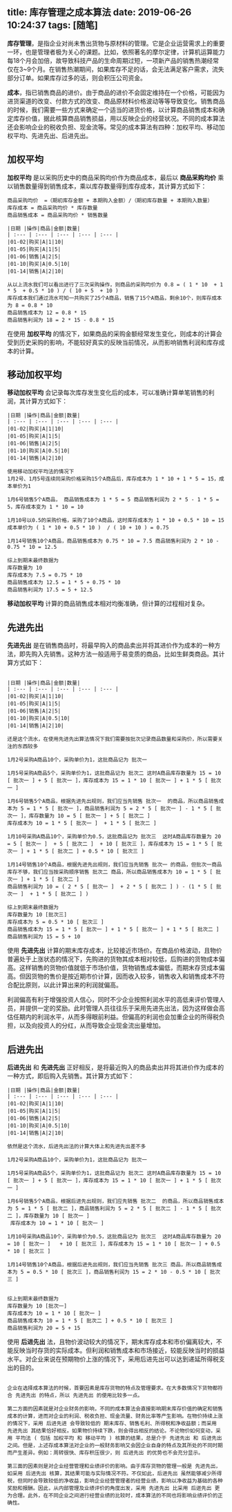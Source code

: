 title: 库存管理之成本算法
date: 2019-06-26 10:24:37
tags: [随笔]
---

**库存管理**，是指企业对尚未售出货物与原材料的管理。它是企业运营需求上的重要一环，也是管理者极为关心的课题。比如，依照著名的摩尔定律，计算机运算能力每18个月会加倍，故导致科技产品的生命周期过短，一项新产品的销售热潮经常仅在3~9个月。在销售热潮期间，如果库存不足的话，会无法满足客户需求，流失部分订单。如果库存过多的话，则会积压公司资金。

**成本**，指已销售商品的进价。由于商品的进价不会固定维持在一个价格，可能因为进货渠道的改变、付款方式的改变、商品原材料价格波动等等导致变化。销售商品的时候，我们需要一些方式来确定一个适当的进货价格，以计算商品销售成本和确定库存价值，据此核算商品销售损益，用以反映企业的经营状况。不同的成本算法还会影响企业的税收负担、现金流等。常见的成本算法有四种：加权平均、移动加权平均、先进先出、后进先出。

## 加权平均
**加权平均** 是以采购历史中的商品采购均价作为商品成本，最后以 **商品采购均价** 乘以销售数量得到销售成本，乘以库存数量得到库存成本，其计算方式如下：

```
商品采购均价  =（期初库存金额 + 本期购入金额）/（期初库存数量 + 本期购入数量）
库存成本 = 商品采购均价 * 库存数量
商品销售成本 = 商品采购均价 * 销售数量

|日期 |操作|商品|金额|数量|
| :--- | :--- | :--- | :--- | :--- |
|01-02|购买|A|1|10|
|01-05|购买|A|1|5|
|01-06|销售|A|2|5|
|01-10|购买|A|0.5|10|
|01-14|销售|A|2|10|

从以上流水我们可以看出进行了三次采购操作，则商品的采购均价为 0.8 = ( 1 * 10  + 1 * 5  + 0.5 * 10 ) / ( 10 + 5  + 10 ) 
库存成本我们通过流水可知一共购买了25个A商品，销售了15个A商品，剩余10个，则库存成本为 8 = 0.8 * 10
商品销售成本为 12 = 0.8 * 15 
商品销售利润为 18 = 2 * 15 - 0.8 * 15
```
在使用 **加权平均** 的情况下，如果商品的采购金额经常发生变化，则成本的计算会受到历史采购的影响，不能较好真实的反映当前情况，从而影响销售利润和库存成本的计算。

## 移动加权平均
**移动加权平均** 会记录每次库存发生变化后的成本，可以准确计算单笔销售的利润，其计算方式如下：

```
|日期 |操作|商品|金额|数量|
| :--- | :--- | :--- | :--- | :--- |
|01-02|购买|A|1|10|
|01-05|购买|A|1|5|
|01-06|销售|A|2|5|
|01-10|购买|A|0.5|10|
|01-14|销售|A|2|10|

使用移动加权平均法的情况下
1月2号、1月5号连续同采购价格采购15个A商品后，库存成本为 1 * 10 + 1 * 5 = 15，成本单价为1

1月6号销售5个A商品， 商品销售成本为 1 * 5 = 5 商品销售利润为 2 * 5 - 1 * 5 = 5，库存成本变为 1 * 10 = 10

1月10号以0.5的采购价格，采购了10个A商品，这时库存成本为 1 * 10 + 0.5 * 10 = 15 成本单价为 ( 1 * 10 + 0.5 * 10 )  / ( 10 + 10 ) = 0.75

1月14号销售10个A商品，商品销售成本为 0.75 * 10 = 7.5 商品销售利润为 2 * 10 - 0.75 * 10 = 12.5

综上到期末最终数据为
库存数量为 10 
库存成本为 7.5 = 0.75 * 10
商品销售成本为 12.5 = 1 * 5 + 0.75 * 10
商品销售利润为 17.5 = 5 + 12.5

 ```
 
**移动加权平均** 计算的商品销售成本相对均衡准确，但计算的过程相对复杂。

## 先进先出
**先进先出** 是在销售商品时，将最早购入的商品卖出并将其进价作为成本的一种方法，即先购入先销售。这种方法一般适用于易变质的商品，比如生鲜类商品。其计算方式如下：

```

|日期 |操作|商品|金额|数量|
| :--- | :--- | :--- | :--- | :--- |
|01-02|购买|A|1|10|
|01-05|购买|A|1|5|
|01-06|销售|A|2|5|
|01-10|购买|A|0.5|10|
|01-14|销售|A|2|10|

还是这个流水，在使用先进先出算法情况下我们需要按批次记录商品数量和采购价，所以需要关注的东西较多

1月2号采购A商品10个，采购单价为1，这批商品记为 批次一

1月5号采购A商品5个，采购单价为1，这批商品记为 批次二 这时A商品库存数量为 15 = 10 [ 批次一 ] + 5 [ 批次一 ]，库存成本为 15 = 1 * 10 [ 批次一 ] + 1 * 5 [ 批次一 ]

1月6号销售5个A商品，根据先进先出规则，我们应当先销售 批次一  的商品，所以商品销售成本为 5 = 1 * 5 [ 批次一 ]，商品销售利润为 5 = 2 * 5 [ 批次一 ] - 1 * 5 [ 批次一 ]，库存数量为 10 = 5 [ 批次一 ] + 5 [ 批次二 ] 
库存成本为 10 = 1 * 5 [ 批次一 ]  + 1 * 5 [ 批次二 ] 
 
1月10号采购A商品10个，采购单价为0.5，这批商品记为 批次三  这时A商品库存数量为 20 = 5 [ 批次一 ]  + 5 [ 批次二 ]  + 10 [ 批次三 ]，库存成本为 15 = 1 * 5 [ 批次一 ] + 1 * 5 [ 批次二 ] + 0.5 * 10 [ 批次三 ]

1月14号销售10个A商品，根据先进先出规则，我们应当先销售 批次一 的商品，但批次一商品库存不够，我们应当按采购顺序销售 批次二 商品，所以商品销售成本为 10 = 1 * 5 [ 批次一 ] + 1 * 5 [ 批次二 ]
商品销售利润为 10 = ( 2 * 5 [ 批次一 ]  + 2 * 5 [ 批次二 ] ) - (1 * 5 [ 批次一 ]  + 1 * 5 [ 批次二 ] )
 
综上到期末最终数据为
库存数量为 10 [批次三]  
库存成本为 5 = 0.5 * 10 [ 批次三 ] 
商品销售成本为 15 = 1 * 5 [ 批次一 ] + 1 * 5 [ 批次一 ] + 1 * 5 [ 批次二 ]
商品销售利润为 15 = 5 + 10

```

使用 **先进先出** 计算的期末库存成本，比较接近市场价。在商品价格波动，且物价普遍处于上涨状态的情况下，先购进的货物其成本相对较低，后购进的货物成本偏高。这样销售的货物价值就低于市场价值，货物销售成本偏低，而期末存货成本偏高。但因货物的售价是按近期市价计算，因而收入较多，销售收入和销售成本不符合配比原则，以此计算出来的利润就偏高。

利润偏高有利于增强投资人信心，同时不少企业按照利润水平的高低来评价管理人员，并提供一定的奖励。此时管理人员往往乐于采用先进先出法，因为这样做会高估任期内的利润水平，从而多得眼前利益。但偏高的利润也会加重企业的所得税负担，以及向投资人的分红，从而导致企业现金流出量增加。

## 后进先出

**后进先出** 和 **先进先出** 正好相反，是将最近购入的商品卖出并将其进价作为成本的一种方式，即后购入先销售。其计算方式如下：

```
|日期 |操作|商品|金额|数量|
| :--- | :--- | :--- | :--- | :--- |
|01-02|购买|A|1|10|
|01-05|购买|A|1|5|
|01-06|销售|A|2|5|
|01-10|购买|A|0.5|10|
|01-14|销售|A|2|10|

依然是这个流水，后进先出法的计算大体上和先进先出差不多

1月2号采购A商品10个，采购单价为1，这批商品记为 批次一

1月5号采购A商品5个，采购单价为1，这批商品记为 批次二 这时A商品库存数量为 15 = 10 [ 批次一 ] + 5 [ 批次一 ]，库存成本为 15 = 1 * 10 [ 批次一 ] + 1 * 5 [ 批次一 ] 

1月6号销售5个A商品，根据后进先出规则，我们应先销售 批次二  的商品，所以商品销售成本为 5 = 1 * 5 [ 批次二 ]，商品销售利润为 5 = 2 * 5 [ 批次二 ] - 1 * 5 [ 批次二 ]，库存数量为 10 [ 批次一 ] 
 库存成本为 10 = 1 * 10 [ 批次一 ] 
 
1月10号采购A商品10个，采购单价为0.5，这批商品记为 批次三  这时A商品库存数量为 20 = 10 [ 批次一 ]   + 10 [ 批次三 ]，库存成本为 15 = 1 * 10 [ 批次一 ] + 0.5 * 10 [ 批次三 ]

1月14号销售10个A商品，根据后进先出规则，我们应当先销售 批次三 商品，所以商品销售成本为 5 = 0.5 * 10 [ 批次三 ]，商品销售利润为 15 = 2 * 10 - 0.5 * 10 [ 批次三 ]
 
 
综上到期末最终数据为
库存数量为 10 [批次一]  
库存成本为 10 = 1 * 10 [ 批次一 ] 
商品销售成本为 10 = 1 * 5 [ 批次二 ] + 0.5 * 10 [ 批次三 ] 
商品销售利润为 20 = 5 + 15

```

使用 **后进先出** 法，且物价波动较大的情况下，期末库存成本和市价偏离较大，不能反映当时存货的实际成本。但利润和销售成本和市场接近，较能反映当时的损益水平。对企业来说在预期物价上涨的情况下，采用后进先出可以达到递延所得税支出的目的。

```

企业在选择成本算法的时候，首要因素是库存货物的特点及管理要求。在大多数情况下货物都符合 先进先出 的特点，所以 先进先出 的使用比较多一点。
 
第二方面的因素就是对企业财务的影响，不同的成本算法会直接影响期末库存价值的确定和销售成本的计算，进而对企业的利润、税收负担、现金流量、财务比率等产生影响。在物价持续上涨的情况下，采用 后进先进 会导致较低的 期末库存、销售毛利、所得税和净收益额；而采用 先进先出 其结果恰好相反。如果物价持续下跌，则会得出相反的结论。不论物价如何变动，采用 平均法 ( 包括 加权平均 和 移动平均 ) 核算的结果，总是介于 先进先出 和 后进先出 之间。但是，上述存成本算法对企业的一般财务影响又会因企业自身的特点及其所处的不同时期而产生差异。例如：周转很快、库存积压很少，则 后进先出 的优势也不会充分显示。
 
第三面的因素则是对企业经营管理和业绩评价的影响。由于库存货物的管理一般是 先进先出，如采用 后进先出 核算，其结果可能与实际情况不符。不仅如此，后进先出 虽然能够减少所得税，但同时会导致较低的净收益，影响企业经营管理者的经营业绩，影响以净收益为基础的各种奖励和报酬。因此，从内部管理及业绩评价的角度出发，采用 先进先出 比采用 后迸先出 更为合理。此外，在不同企业之间进行经营业绩的比较时，成本算法的不同也将影响业绩评价的正确性。

```




